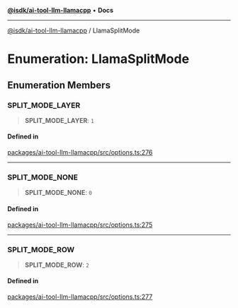 [**@isdk/ai-tool-llm-llamacpp**](../README.md) • **Docs**

***

[@isdk/ai-tool-llm-llamacpp](../globals.md) / LlamaSplitMode

# Enumeration: LlamaSplitMode

## Enumeration Members

### SPLIT\_MODE\_LAYER

> **SPLIT\_MODE\_LAYER**: `1`

#### Defined in

[packages/ai-tool-llm-llamacpp/src/options.ts:276](https://github.com/isdk/ai-tool-llm-llamacpp.js/blob/6da1b2e45fa070275822118925c6d1e2ef4f49b5/src/options.ts#L276)

***

### SPLIT\_MODE\_NONE

> **SPLIT\_MODE\_NONE**: `0`

#### Defined in

[packages/ai-tool-llm-llamacpp/src/options.ts:275](https://github.com/isdk/ai-tool-llm-llamacpp.js/blob/6da1b2e45fa070275822118925c6d1e2ef4f49b5/src/options.ts#L275)

***

### SPLIT\_MODE\_ROW

> **SPLIT\_MODE\_ROW**: `2`

#### Defined in

[packages/ai-tool-llm-llamacpp/src/options.ts:277](https://github.com/isdk/ai-tool-llm-llamacpp.js/blob/6da1b2e45fa070275822118925c6d1e2ef4f49b5/src/options.ts#L277)
